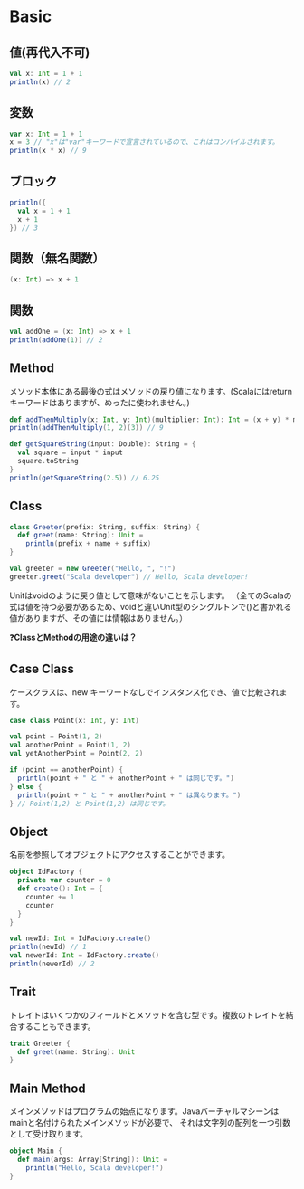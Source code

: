 # Basic

## 値\(再代入不可\)

```scala
val x: Int = 1 + 1
println(x) // 2
```

## 変数

```scala
var x: Int = 1 + 1
x = 3 // "x"は"var"キーワードで宣言されているので、これはコンパイルされます。
println(x * x) // 9
```

## ブロック

```scala
println({
  val x = 1 + 1
  x + 1
}) // 3
```

## 関数（無名関数）

```scala
(x: Int) => x + 1
```

## 関数

```scala
val addOne = (x: Int) => x + 1
println(addOne(1)) // 2
```

## Method

メソッド本体にある最後の式はメソッドの戻り値になります。\(Scalaにはreturnキーワードはありますが、めったに使われません。\)

```scala
def addThenMultiply(x: Int, y: Int)(multiplier: Int): Int = (x + y) * multiplier
println(addThenMultiply(1, 2)(3)) // 9

def getSquareString(input: Double): String = {
  val square = input * input
  square.toString
}
println(getSquareString(2.5)) // 6.25
```

## Class

```scala
class Greeter(prefix: String, suffix: String) {
  def greet(name: String): Unit =
    println(prefix + name + suffix)
}

val greeter = new Greeter("Hello, ", "!")
greeter.greet("Scala developer") // Hello, Scala developer!
```

Unitはvoidのように戻り値として意味がないことを示します。 （全てのScalaの式は値を持つ必要があるため、voidと違いUnit型のシングルトンで\(\)と書かれる値がありますが、その値には情報はありません。）

❓**ClassとMethodの用途の違いは？**

## Case Class

ケースクラスは、new キーワードなしでインスタンス化でき、値で比較されます。

```scala
case class Point(x: Int, y: Int)

val point = Point(1, 2)
val anotherPoint = Point(1, 2)
val yetAnotherPoint = Point(2, 2)

if (point == anotherPoint) {
  println(point + " と " + anotherPoint + " は同じです。")
} else {
  println(point + " と " + anotherPoint + " は異なります。")
} // Point(1,2) と Point(1,2) は同じです。
```

## Object

名前を参照してオブジェクトにアクセスすることができます。

```scala
object IdFactory {
  private var counter = 0
  def create(): Int = {
    counter += 1
    counter
  }
}

val newId: Int = IdFactory.create()
println(newId) // 1
val newerId: Int = IdFactory.create()
println(newerId) // 2
```

## Trait

トレイトはいくつかのフィールドとメソッドを含む型です。複数のトレイトを結合することもできます。

```scala
trait Greeter {
  def greet(name: String): Unit
}
```

## Main Method

メインメソッドはプログラムの始点になります。Javaバーチャルマシーンはmainと名付けられたメインメソッドが必要で、 それは文字列の配列を一つ引数として受け取ります。

```scala
object Main {
  def main(args: Array[String]): Unit =
    println("Hello, Scala developer!")
}
```

